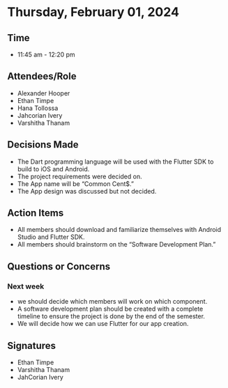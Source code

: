 # Thursday, February 01, 2024
## Time
- 11:45 am - 12:20 pm
## Attendees/Role
- Alexander Hooper
- Ethan Timpe
- Hana Tollossa
- Jahcorian Ivery
- Varshitha Thanam
## Decisions Made
- The Dart programming language will be used with the Flutter SDK to build to iOS and Android.
- The project requirements were decided on.
- The App name will be “Common Cent$.”
- The App design was discussed but not decided.

## Action Items
- All members should download and familiarize themselves with Android Studio and Flutter SDK.
- All members should brainstorm on the “Software Development Plan.”
## Questions or Concerns
### Next week
- we should decide which members will work on which component.
- A software development plan should be created with a complete timeline to ensure the project is done by the end of the semester.
- We will decide how we can use Flutter for our app creation.

## Signatures
- Ethan Timpe
- Varshitha Thanam
- JahCorian Ivery

